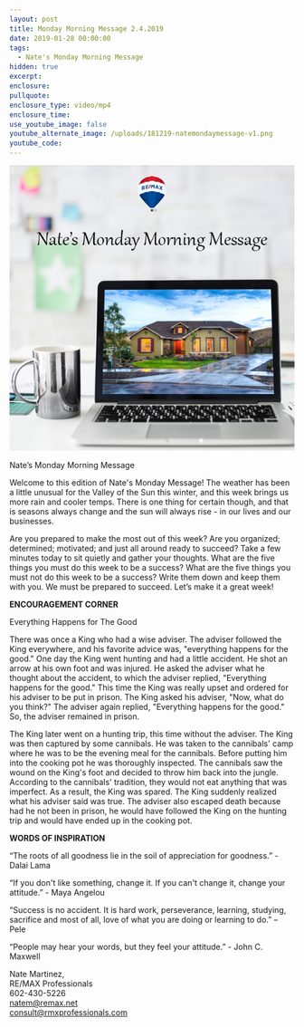 ```yaml
---
layout: post
title: Monday Morning Message 2.4.2019
date: 2019-01-28 00:00:00
tags:
  - Nate's Monday Morning Message
hidden: true
excerpt:
enclosure:
pullquote:
enclosure_type: video/mp4
enclosure_time:
use_youtube_image: false
youtube_alternate_image: /uploads/181219-natemondaymessage-v1.png
youtube_code:
---
```


![](/uploads/181219-natemondaymessage-v1-3.png)

Nate’s Monday Morning Message

Welcome to this edition of Nate's Monday Message! The weather has been a little unusual for the Valley of the Sun this winter, and this week brings us more rain and cooler temps. There is one thing for certain though, and that is seasons always change and the sun will always rise - in our lives and our businesses.

Are you prepared to make the most out of this week? Are you organized; determined; motivated; and just all around ready to succeed? Take a few minutes today to sit quietly and gather your thoughts. What are the five things you must do this week to be a success? What are the five things you must not do this week to be a success? Write them down and keep them with you. We must be prepared to succeed. Let’s make it a great week!

**ENCOURAGEMENT CORNER**

Everything Happens for The Good  

There was once a King who had a wise adviser. The adviser followed the King everywhere, and his favorite advice was, "everything happens for the good." One day the King went hunting and had a little accident. He shot an arrow at his own foot and was injured. He asked the adviser what he thought about the accident, to which the adviser replied, "Everything happens for the good." This time the King was really upset and ordered for his adviser to be put in prison. The King asked his adviser, "Now, what do you think?" The adviser again replied, "Everything happens for the good." So, the adviser remained in prison. 

The King later went on a hunting trip, this time without the adviser. The King was then captured by some cannibals. He was taken to the cannibals' camp where he was to be the evening meal for the cannibals. Before putting him into the cooking pot he was thoroughly inspected. The cannibals saw the wound on the King's foot and decided to throw him back into the jungle. According to the cannibals' tradition, they would not eat anything that was imperfect. As a result, the King was spared. The King suddenly realized what his adviser said was true. The adviser also escaped death because had he not been in prison, he would have followed the King on the hunting trip and would have ended up in the cooking pot. 

**WORDS OF INSPIRATION**

“The roots of all goodness lie in the soil of appreciation for goodness.” - Dalai Lama

“If you don't like something, change it. If you can't change it, change your attitude.” - Maya Angelou

“Success is no accident. It is hard work, perseverance, learning, studying, sacrifice and most of all, love of what you are doing or learning to do.” – Pele

“People may hear your words, but they feel your attitude.” - John C. Maxwell

Nate Martinez,<br>RE/MAX Professionals<br>602-430-5226<br>natem@remax.net<br>consult@rmxprofessionals.com
